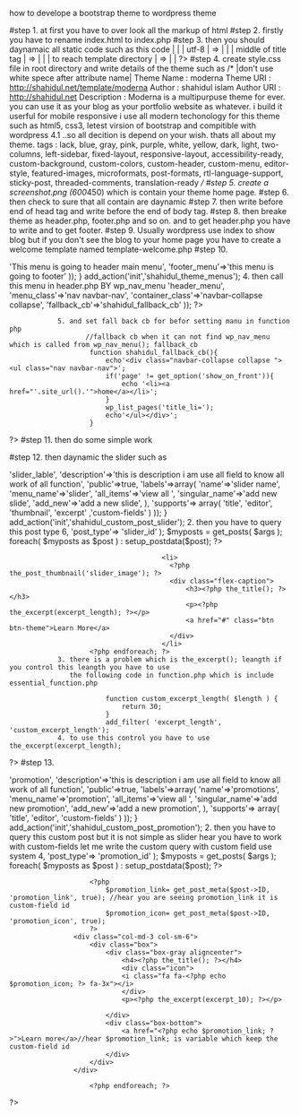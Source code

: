 how to develope a bootstrap theme to wordpress theme

#step 1.
             at first you have to over look all the markup of html 
#step 2.
             firstly you have to rename index.html to index.php 
#step 3.
            then you should daynamaic all static code
            such as this code <?php
                              |     lang="en"                    | =>          |   <?php language_attributes(); ?>                |
                              |     utf-8                        | =>          |   <?php bloginfo('charset'); ?>                  |
                              | middle of title tag              | =>          |  <?php wp_title('|', true, right); ?>            |
                              | to reach template directory      | =>          |  <?php echo get_template_directory_uri(); ?>     |
                              ?>
#step 4. 
           create style.css file in root directory and write details of the theme
            such as
                   /* |don't use white spece after attribute name|
                       Theme Name  : moderna
                       Theme URI   : http://shahidul.net/template/moderna
                       Author      : shahidul islam
                       Author URI  : http://shahidul.net
                       Description : Moderna is a multipurpuse theme for ever. you can use it as your blog as your portfolio website as whatever.
                                     i build it userful for mobile responsive i use all modern techonology for this theme such as html5, css3,
                                     letest virsion of bootstrap and compitible with wordpress 4.1 ..so all decition is depend on your wish. 
                                     thats all about my theme.
                       tags        : lack, blue, gray, pink, purple, white, yellow, dark, light, two-columns, left-sidebar, fixed-layout,
                                     responsive-layout, accessibility-ready, custom-background, custom-colors, custom-header, custom-menu,
                                     editor-style, featured-images, microformats, post-formats, rtl-language-support, sticky-post,
                                      threaded-comments, translation-ready
                   */
#step 5. 
            create a screenshot.png (600*450) which is contain your theme home page.
#step 6.
             then check to sure that all contain are daynamic
#step 7.
             then write before end of head tag <?php wp_head(); ?> and write <?php wp_footer(); ?> before the end of body tag.
#step 8.
            then breake theme as header.php, footer.php and so on. and to get header.php you have to write <?php get_header(); ?> and 
        <?php get_footer(); ?> to get footer.
#step 9.
         Usually wordpress use index to show blog but if you don't see the blog to your home page you have to create a welcome template
         named template-welcome.php
#step 10. 
<?php
               then you have to create daynamic menu following the system
                1. create functions.php
                2. then create 'inc' folder to keep all function file 
                3. and link to that file in functions.php file
                create function in function.php which is in inc/menus.php

                     function shahidul_theme_menus(){
                        register_nav_menus(array(
                            'header_menu'=>'This menu is going to header main menu',
                            'footer_menu'=>'this menu is going to footer'
                        ));
                    }
                    add_action('init','shahidul_theme_menus');
                4. then call this menu in header.php BY wp_nav_menu
                    <?php
                        wp_nav_menu(array(
                            'theme_location'=>'header_menu',
                            'menu_class'=>'nav navbar-nav',
                            'container_class'=>'navbar-collapse collapse',
                            'fallback_cb'=>'shahidul_fallback_cb'
                        ));
                    ?>
                5. and set fall back cb for befor setting manu in function php
                       //fallback cb when it can not find wp_nav_menu which is called from wp_nav_menu(); fallback_cb
                        function shahidul_fallback_cb(){
                            echo'<div class="navbar-collapse collapse "><ul class="nav navbar-nav">';
                            if('page' != get_option('show_on_front')){
                                echo '<li><a href="'.site_url().'">home</a></li>';
                            }
                            wp_list_pages('title_li=');
                            echo'</ul></div>';
                        }
?>
#step 11. then do some simple work 
<?php
                1. for this you have to define the default theme support
                   like as

                        add_theme_support( 'post-formats', array( 'aside', 'gallery', 'link', 'image', 'quote', 'status', 'video', 'audio', 'chat') );
                        add_theme_support( 'custom-background');
                        add_theme_support( 'custom-header' );
                        add_theme_support( 'post-thumbnails' );
                        add_theme_support( 'automatic-feed-links' );
                        add_theme_support( 'html5', array( 'comment-list', 'comment-form', 'search-form', 'gallery', 'caption' ) );
                        add_theme_support( 'title-tag' );
                2. you need some image size
                    Wordpress crop an image = 5 size. Sizes are given belo
                        thumbnail		Thumbnail (default 150px x 150px max)
                        medium 		Medium resolution (default 300px x 300px max)
                        large			Large resolution (default 640px x 640px max)
                        full			Original image resolution (unmodified
                        
                    But, if you need custom size, you can define sizes in functions.php
                    custom image size name, width, height hardcrop t/f
                        add_image_size('slider_image', 1024, 360, true );
                        add_image_size('portfolio_image', 300, 200, true );
?>
                    
#step 12.
               then daynamic the slider such as
 <?php              
               1. put this code in function php
                    function shahidul_custom_post_slider(){
                        register_post_type('slider_id',array(
                            'lable'=>'slider_lable',
                            'description'=>'this is description i am use all field to know all work of all function',
                            'public'=>true,
                            'labels'=>array(
                                'name'=>'slider name',
                                'menu_name'=>'slider',
                                'all_items'=>'view all ',
                                'singular_name'=>'add new slide',
                                'add_new'=>'add a new slide',
                            ),
                            'supports'=> array(
                                'title', 'editor', 'thumbnail', 'excerpt' ,'custom-fields'
                            )
                        ));
                    }
                    add_action('init','shahidul_custom_post_slider');
                2. then you have to query this post type
                       <?php
                            global $post;
                            $args = array( 'posts_per_page' => 6, 'post_type'=> 'slider_id' );
                            $myposts = get_posts( $args );
                            foreach( $myposts as $post ) : setup_postdata($post); ?>
                                          <li>
                                            <?php the_post_thumbnail('slider_image'); ?>
                                            <div class="flex-caption">
                                                <h3><?php the_title(); ?></h3> 
                                                <p><?php the_excerpt(excerpt_length); ?></p> 
                                                <a href="#" class="btn btn-theme">Learn More</a>
                                            </div>
                                          </li>
                        <?php endforeach; ?>
                3. there is a problem which is the_excerpt(); leangth if you control this leangth you have to use
                   the following code in function.php which is include essential_function.php

                            function custom_excerpt_length( $length ) {
                                return 30;
                            }
                            add_filter( 'excerpt_length', 'custom_excerpt_length');
                4. to use this control you have to use the_excerpt(excerpt_length);
?>
#step 13.
<?php     
           now you have to daynamic the promotion area
                1. so create a custom post for promotion area
                        function shahidul_custom_post_promotion(){
                            register_post_type('promotion_id',array(
                                'lable'=>'promotion',
                                'description'=>'this is description i am use all field to know all work of all function',
                                'public'=>true,
                                'labels'=>array(
                                    'name'=>'promotions',
                                    'menu_name'=>'promotion',
                                    'all_items'=>'view all ',
                                    'singular_name'=>'add new promotion',
                                    'add_new'=>'add a new promotion',
                                ),
                                'supports'=> array(
                                    'title', 'editor', 'custom-fields'
                                )
                            ));
                        }
                        add_action('init','shahidul_custom_post_promotion');
                2. then you have to query this custom post but it is not simple as slider hear you have to work with custom-fields
                let me write the custom query with custom field use system
                        <?php
                        global $post;
                        $args = array( 'posts_per_page' => 4, 'post_type'=> 'promotion_id' );
                        $myposts = get_posts( $args );
                        foreach( $myposts as $post ) : setup_postdata($post); ?>

                        <?php 
                            $promotion_link= get_post_meta($post->ID, 'promotion_link', true); //hear you are seeing promotion_link it is custom-field id
                            $promotion_icon= get_post_meta($post->ID, 'promotion_icon', true); 
                        ?>
                    <div class="col-md-3 col-sm-6">
                        <div class="box">
                            <div class="box-gray aligncenter">
                                <h4><?php the_title(); ?></h4>
                                <div class="icon">
                                <i class="fa fa-<?php echo $promotion_icon; ?> fa-3x"></i>
                                </div>
                                <p><?php the_excerpt(excerpt_10); ?></p>

                            </div>
                            <div class="box-bottom">
                                <a href="<?php echo $promotion_link; ?>">Learn more</a>//hear $promotion_link; is variable which keep the custom-field id 
                            </div>
                        </div>
                    </div>

                        <?php endforeach; ?>
?>
